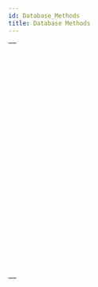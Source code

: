 ```yaml
---
id: Database_Methods
title: Database Methods
---
```


|                                                                                                                                                               |
| ------------------------------------------------------------------------------------------------------------------------------------------------------------- |
| [<!-- INCLUDE #_command_.On Backup Shutdown database method.Syntax -->](../../commands-legacy/on-backup-shutdown-database-method.md)<br/>                     |
| [<!-- INCLUDE #_command_.On Backup Startup database method.Syntax -->](../../commands-legacy/on-backup-startup-database-method.md)<br/>                       |
| [<!-- INCLUDE #_command_.On Drop database method.Syntax -->](../../commands-legacy/on-drop-database-method.md)<br/>                                           |
| [<!-- INCLUDE #_command_.On Exit database method.Syntax -->](../../commands-legacy/on-exit-database-method.md)<br/>                                           |
| [<!-- INCLUDE #_command_.On Host Database Event database method.Syntax -->](../../commands-legacy/on-host-database-event-database-method.md)<br/>             |
| [<!-- INCLUDE #_command_.On Mobile App Action database method.Syntax -->](../../commands-legacy/on-mobile-app-action-database-method.md)<br/>                 |
| [<!-- INCLUDE #_command_.On Mobile App Authentication database method.Syntax -->](../../commands-legacy/on-mobile-app-authentication-database-method.md)<br/> |
| [<!-- INCLUDE #_command_.On REST Authentication database method.Syntax -->](../../commands-legacy/on-rest-authentication-database-method.md)<br/>             |
| [<!-- INCLUDE #_command_.On Server Close Connection database method.Syntax -->](../../commands-legacy/on-server-close-connection-database-method.md)<br/>     |
| [<!-- INCLUDE #_command_.On Server Open Connection database method.Syntax -->](../../commands-legacy/on-server-open-connection-database-method.md)<br/>       |
| [<!-- INCLUDE #_command_.On Server Shutdown database method.Syntax -->](../../commands-legacy/on-server-shutdown-database-method.md)<br/>                     |
| [<!-- INCLUDE #_command_.On Server Startup database method.Syntax -->](../../commands-legacy/on-server-startup-database-method.md)<br/>                       |
| [<!-- INCLUDE #_command_.On SQL Authentication database method.Syntax -->](../../commands-legacy/on-sql-authentication-database-method.md)<br/>               |
| [<!-- INCLUDE #_command_.On Startup database method.Syntax -->](../../commands-legacy/on-startup-database-method.md)<br/>                                     |
| [<!-- INCLUDE #_command_.On System Event database method.Syntax -->](../../commands-legacy/on-system-event-database-method.md)<br/>                           |
| [<!-- INCLUDE #_command_.On Web Authentication database method.Syntax -->](../../commands-legacy/on-web-authentication-database-method.md)<br/>               |
| [<!-- INCLUDE #_command_.On Web Connection database method.Syntax -->](../../commands-legacy/on-web-connection-database-method.md)<br/>                       |
| [<!-- INCLUDE #_command_.On Web Legacy Close Session database method.Syntax -->](../../commands-legacy/on-web-legacy-close-session-database-method.md)<br/>   |
